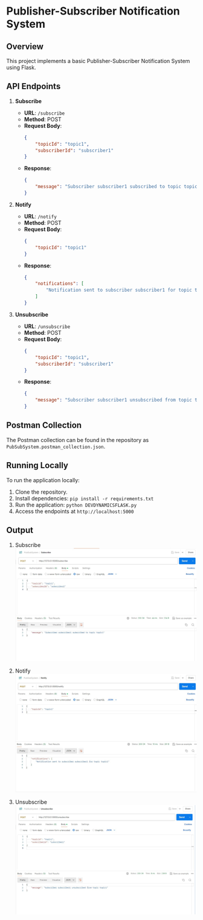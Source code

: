 # Publisher-Subscriber Notification System

## Overview

This project implements a basic Publisher-Subscriber Notification System using Flask.

## API Endpoints

1. **Subscribe**
   - **URL**: `/subscribe`
   - **Method**: POST
   - **Request Body**:
     ```json
     {
         "topicId": "topic1",
         "subscriberId": "subscriber1"
     }
     ```
   - **Response**:
     ```json
     {
         "message": "Subscriber subscriber1 subscribed to topic topic1"
     }
     ```

2. **Notify**
   - **URL**: `/notify`
   - **Method**: POST
   - **Request Body**:
     ```json
     {
         "topicId": "topic1"
     }
     ```
   - **Response**:
     ```json
     {
         "notifications": [
             "Notification sent to subscriber subscriber1 for topic topic1"
         ]
     }
     ```

3. **Unsubscribe**
   - **URL**: `/unsubscribe`
   - **Method**: POST
   - **Request Body**:
     ```json
     {
         "topicId": "topic1",
         "subscriberId": "subscriber1"
     }
     ```
   - **Response**:
     ```json
     {
         "message": "Subscriber subscriber1 unsubscribed from topic topic1"
     }
     ```

## Postman Collection

The Postman collection can be found in the repository as `PubSubSystem.postman_collection.json`.

## Running Locally

To run the application locally:
1. Clone the repository.
2. Install dependencies: `pip install -r requirements.txt`
3. Run the application: `python DEVDYNAMICSFLASK.py`
4. Access the endpoints at `http://localhost:5000`

## Output

1. Subscribe
![Alt Text](https://github.com/ShrutiGhodake/PubSubSystem/blob/main/subscribe.jpg)

2. Notify
![Alt Text](https://github.com/ShrutiGhodake/PubSubSystem/blob/main/Notify.jpg)

1. Unsubscribe
![Alt Text](https://github.com/ShrutiGhodake/PubSubSystem/blob/main/unsubscribe.jpg)

